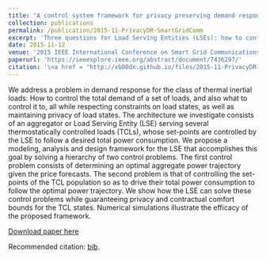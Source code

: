 ```yaml
---
title: "A control system framework for privacy preserving demand response of thermal inertial loads"
collection: publications
permalink: /publication/2015-11-PrivacyDR-SmartGridComm
excerpt: 'Three questions for Load Serving Entities (LSEs): how to control the total demand of a set of loads, and also what to control it to, all while respecting constraints on load states, as well as maintaining privacy of load states.'
date: 2015-11-12
venue: '2015 IEEE International Conference on Smart Grid Communications (SmartGridComm)'
paperurl: 'https://ieeexplore.ieee.org/abstract/document/7436297/'
citation: '\<a href = "http://xb00dx.github.io/files/2015-11-PrivacyDR-SmartGridComm.bib">[bib file ]</a> Haider, Abhishek, <b>Xinbo Geng</b>, Gaurav Sharma, Le Xie, and P. R. Kumar. "A control system framework for privacy preserving demand response of thermal inertial loads." In Smart Grid Communications (SmartGridComm), 2015 IEEE International Conference on, pp. 181-186. IEEE, 2015.'
---
```


We address a problem in demand response for the class of thermal inertial loads: How to control the total demand of a set of loads, and also what to control it to, all while respecting constraints on load states, as well as maintaining privacy of load states. The architecture we investigate consists of an aggregator or Load Serving Entity (LSE) serving several thermostatically controlled loads (TCLs), whose set-points are controlled by the LSE to follow a desired total power consumption. We propose a modeling, analysis and design framework for the LSE that accomplishes this goal by solving a hierarchy of two control problems. The first control problem consists of determining an optimal aggregate power trajectory given the price forecasts. The second problem is that of controlling the set-points of the TCL population so as to drive their total power consumption to follow the optimal power trajectory. We show how the LSE can solve these control problems while guaranteeing privacy and contractual comfort bounds for the TCL states. Numerical simulations illustrate the efficacy of the proposed framework.

[Download paper here](http://xb00dx.github.io/files/paper2.pdf)

Recommended citation: [bib](http://xb00dx.github.io/files/2015-11-PrivacyDR-SmartGridComm.bib).
